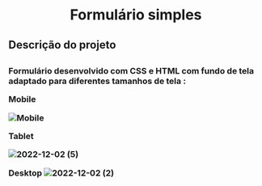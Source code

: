 <h1 align="center"> Formulário simples </h1>

<h2>Descrição do projeto<h2>
<h3>Formulário desenvolvido com CSS e HTML com fundo de tela adaptado para diferentes tamanhos de tela :

Mobile

![Mobile](https://user-images.githubusercontent.com/99051178/205405995-b936367e-97d3-43a0-ac78-c5652a354af6.png)



Tablet

![2022-12-02 (5)](https://user-images.githubusercontent.com/99051178/205406602-4bc80161-a80c-4361-9731-e6494b5e9a89.png)




Desktop
![2022-12-02 (2)](https://user-images.githubusercontent.com/99051178/205406891-06d9c5b3-4301-4a3b-a768-70158bc238c2.png)




</h3>

